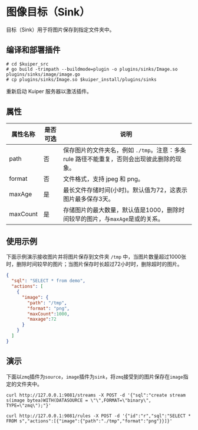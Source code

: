 # 图像目标（Sink）

目标（Sink）用于将图片保存到指定文件夹中。

## 编译和部署插件

```shell
# cd $kuiper_src
# go build -trimpath --buildmode=plugin -o plugins/sinks/Image.so plugins/sinks/image/image.go
# cp plugins/sinks/Image.so $kuiper_install/plugins/sinks
```

重新启动 Kuiper 服务器以激活插件。

## 属性

| 属性名称 | 是否可选 | 说明                                                         |
| -------- | -------- | ------------------------------------------------------------ |
| path     | 否       | 保存图片的文件夹名，例如  `./tmp`。注意：多条 rule 路径不能重复，否则会出现彼此删除的现象。 |
| format   | 否       | 文件格式，支持 jpeg 和 png。                                 |
| maxAge   | 是       | 最长文件存储时间(小时)。默认值为72，这表示图片最多保存3天。  |
| maxCount | 是       | 存储图片的最大数量，默认值是1000，删除时间较早的图片，与`maxAge`是或的关系。 |

## 使用示例

下面示例演示接收图片并将图片保存到文件夹 `/tmp`  中，当图片数量超过1000张时，删除时间较早的图片；当图片保存时长超过72小时时，删除超时的图片。

```json
{
  "sql": "SELECT * from demo",
  "actions": [
    {
      "image": {
        "path": "/tmp",
        "format": "png",
        "maxCount":1000,
        "maxage":72
      }
    }
  ]
}
```

## 演示

下面以`zmq`插件为`source`，`image`插件为`sink`，将`zmq`接受到的图片保存在`image`指定的文件夹中。

```shell
curl http://127.0.0.1:9081/streams -X POST -d '{"sql":"create stream s(image bytea)WITH(DATASOURCE = \"\",FORMAT=\"binary\", TYPE=\"zmq\");"}'

curl http://127.0.0.1:9081/rules -X POST -d '{"id":"r","sql":"SELECT * FROM s","actions":[{"image":{"path":"./tmp","format":"png"}}]}'
```